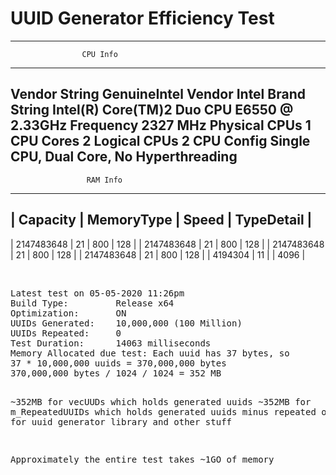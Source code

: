 ﻿# UUID Generator Efficiency Test
-------------------------------------------------
                    CPU Info
-------------------------------------------------
Vendor String       GenuineIntel
Vendor              Intel
Brand String        Intel(R) Core(TM)2 Duo CPU     E6550  @ 2.33GHz
Frequency           2327 MHz
Physical CPUs       1
CPU Cores           2
Logical CPUs        2
CPU Config          Single CPU, Dual Core, No Hyperthreading
--------------------------------------------------
                     RAM Info
--------------------------------------------------
|  Capacity  |  MemoryType |  Speed | TypeDetail |
--------------------------------------------------
| 2147483648 | 21          |   800  |  128       |
| 2147483648 | 21          |   800  |  128       |
| 2147483648 | 21          |   800  |  128       |
| 2147483648 | 21          |   800  |  128       |
| 4194304    | 11          |        |  4096      |

<br>
<pre>
Latest test on 05-05-2020 11:26pm
Build Type:			Release x64
Optimization:		ON
UUIDs Generated:	10,000,000 (100 Million)
UUIDs Repeated:		0
Test Duration:		14063 milliseconds
Memory Allocated due test: Each uuid has 37 bytes, so
37 * 10,000,000 uuids = 370,000,000‬ bytes
370,000,000‬ bytes / 1024 / 1024 = 352 MB

~352MB for vecUUDs which holds generated uuids
~352MB for m_RepeatedUUIDs which holds generated uuids minus repeated ones
~300MB for uuid generator library and other stuff

Approximately the entire test takes ~1GO of memory
</pre> 